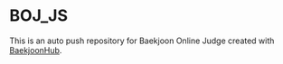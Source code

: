 # BOJ_JS
This is an auto push repository for Baekjoon Online Judge created with [BaekjoonHub](https://github.com/BaekjoonHub/BaekjoonHub).
